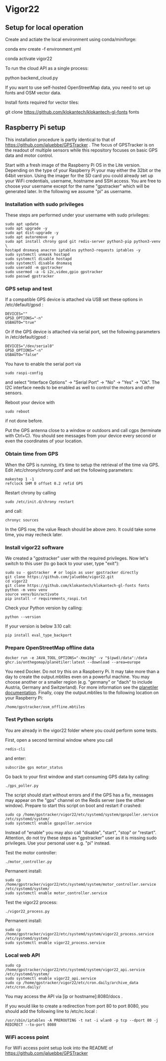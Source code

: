 # Vigor22
## Setup for local operation
Create and actiate the local environment using conda/miniforge:

conda env create -f environment.yml

conda activate vigor22

To run the cloud API as a single process:

python backend_cloud.py

If you want to use self-hosted OpenStreetMap data, you need to set up fonts and OSM vector data.

Install fonts required for vector tiles:

git clone https://github.com/klokantech/klokantech-gl-fonts fonts

## Raspberry Pi setup
This installation procedure is partly identical to that of https://github.com/jaluebbe/GPSTracker .
The focus of GPSTracker is on the readout of multiple sensors while this repository focuses on basic GPS data and motor control.


Start with a fresh image of the Raspberry Pi OS in the Lite version.
Depending on the type of your Raspberry Pi your may either the 32bit or the 64bit version.
Using the imager for the SD card you could already set up your WiFi credentials, username, hostname and SSH access.
You are free to choose your username except for the name "gpstracker" which will be generated later.
In the following we assume "pi" as username.

### Installation with sudo privileges
These steps are performed under your username with sudo privileges:
```
sudo apt update
sudo apt upgrade -y
sudo apt dist-upgrade -y
sudo apt autoremove -y
sudo apt install chrony gpsd git redis-server python3-pip python3-venv \
hostapd dnsmasq anacron iptables python3-requests iptables -y
sudo systemctl unmask hostapd
sudo systemctl disable hostapd
sudo systemctl disable dnsmasq
sudo useradd -m gpstracker
sudo usermod -a -G i2c,video,gpio gpstracker
sudo passwd gpstracker
```


### GPS setup and test
If a compatible GPS device is attached via USB set these options in /etc/default/gpsd :
```
DEVICES=""
GPSD_OPTIONS="-n"
USBAUTO="true"
```
Or if the GPS device is attached via serial port, set the following parameters in /etc/default/gpsd :
```
DEVICES="/dev/serial0"
GPSD_OPTIONS="-n"
USBAUTO="false"
```

You have to enable the serial port via
```
sudo raspi-config
```
and select "Interface Options" -> "Serial Port" -> "No" -> "Yes" -> "Ok".
The I2C interface needs to be enabled as well to control the motors and other sensors.

Reboot your device with
```
sudo reboot
```
if not done before.

Put the GPS antenna close to a window or outdoors and call cgps (terminate with Ctrl+C).
You should see messages from your device every second or even the coordinates of your location.

### Obtain time from GPS
When the GPS is running, it’s time to setup the retrieval of the time via GPS.
Edit /etc/chrony/chrony.conf and set the following parameters:
```
makestep 1 -1
refclock SHM 0 offset 0.2 refid GPS
```

Restart chrony by calling
```
sudo /etc/init.d/chrony restart
```
and call:
```
chronyc sources
```

In the GPS row, the value Reach should be above zero.
It could take some time, you may recheck later.

### Install vigor22 software
We created a "gpstracker" user with the required privileges.
Now let's switch to this user (to go back to your user, type "exit"):
```
sudo su - gpstracker  # or login as user gpstracker directly
git clone https://github.com/jaluebbe/vigor22.git
cd vigor22
git clone https://github.com/klokantech/klokantech-gl-fonts fonts
python -m venv venv
source venv/bin/activate
pip install -r requirements_raspi.txt
```
Check your Python version by calling:
```
python --version
```
If your version is below 3.10 call:
```
pip install eval_type_backport
```

### Prepare OpenStreetMap offline data
```
docker run -e JAVA_TOOL_OPTIONS="-Xmx10g" -v "$(pwd)/data":/data ghcr.io/onthegomap/planetiler:latest --download --area=europe
```
You need Docker. Do not try this on a Raspberry Pi. It may take more than a day to create
the output.mbtiles even on a powerful machine. You may choose another or a
smaller region (e.g. "germany" or "dach" to include Austria, Germany and Switzerland).
For more information see the
[planetiler documentation](https://github.com/onthegomap/planetiler).
Finally, copy the output.mbtiles to the following location on your Raspberry Pi:
```
/home/gpstracker/osm_offline.mbtiles
```

### Test Python scripts
You are already in the vigor22 folder where you could perform some tests.

First, open a second terminal window where you call
```
redis-cli
```
and enter:
```
subscribe gps motor_status
```
Go back to your first window and start consuming GPS data by calling:
```
./gps_poller.py
```
The script should start without errors and if the GPS has a fix, messages may appear
on the "gps" channel on the Redis server (see the other window).
Prepare to start this script on boot and restart if crashed:
```
sudo cp /home/gpstracker/vigor22/etc/systemd/system/gpspoller.service /etc/systemd/system/
sudo systemctl enable gpspoller.service
```
Instead of "enable" you may also call "disable", "start", "stop" or "restart".
Attention, do not try these steps as "gpstracker" user as it is missing sudo privileges.
Use your personal user e.g. "pi" instead.

Test the motor controller:
```
./motor_controller.py
```
Permanent install:
```
sudo cp /home/gpstracker/vigor22/etc/systemd/system/motor_controller.service /etc/systemd/system/
sudo systemctl enable motor_controller.service
```

Test the vigor22 process:
```
./vigor22_process.py
```
Permanent install:
```
sudo cp /home/gpstracker/vigor22/etc/systemd/system/vigor22_process.service /etc/systemd/system/
sudo systemctl enable vigor22_process.service
```

### Local web API
```
sudo cp /home/gpstracker/vigor22/etc/systemd/system/vigor22_api.service /etc/systemd/system/
sudo systemctl enable vigor22_api.service
sudo cp /home/gpstracker/vigor22/etc/cron.daily/archive_data /etc/cron.daily/
```
You may access the API via [ip or hostname]:8080/docs .

If you would like to create a redirection from port 80 to port 8080,
you should add the following line to /etc/rc.local :
```
/usr/sbin/iptables -A PREROUTING -t nat -i wlan0 -p tcp --dport 80 -j REDIRECT --to-port 8080
```

### WiFi access point
For WiFi access point setup look into the README of https://github.com/jaluebbe/GPSTracker
